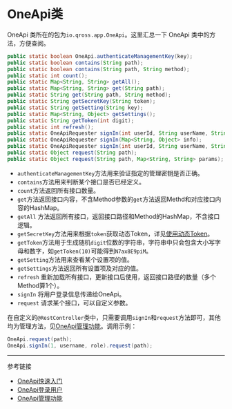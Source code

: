 # OneApi类

OneApi 类所在的包为`io.qross.app.OneApi`。这里汇总一下 OneApi 类中的方法，方便查阅。

```java
public static boolean OneApi.authenticateManagementKey(key);
public static boolean contains(String path);
public static boolean contains(String path, String method);
public static int count();
public static Map<String, String> getAll();
public static Map<String, String> get(String path);
public static String get(String path, String method);
public static String getSecretKey(String token);
public static String getSetting(String key);
public static Map<String, Object> getSettings();
public static String getToken(int digit);
public static int refresh();
public static OneApiRequester signIn(int userId, String userName, String role);
public static OneApiRequester signIn(Map<String, Object> info);
public static OneApiRequester signIn(int userId, String userName, String role, Map<String, Object> info);
public static Object request(String path);
public static Object request(String path, Map<String, String> params);
```

* `authenticateManagementKey`方法用来验证指定的管理密钥是否正确。
* `contains`方法用来判断某个接口是否已经定义。
* `count`方法返回所有接口数量。
* `get`方法返回接口内容，不含Method参数的`get`方法返回Methd和对应接口内容的HashMap。
* `getAll` 方法返回所有接口，返回接口路径和Method的HashMap，不含接口逻辑。
* `getSecretKey`方法用来根据`token`获取动态Token，详见[使用动态Token](/oneapi/token.md)。
* `getToken`方法用于生成随机`digit`位数的字符串，字符串中只会包含大小写字母和数字，如`getToken(10)`可能得到`N7ax8E9piM`。
* `getSetting`方法用来查看某个设置项的值。
* `getSettings`方法返回所有设置项及对应的值。
* `refresh` 重新加载所有接口，更新接口后使用，返回接口路径的数量（多个Method算1个）。
* `signIn` 将用户登录信息传递给OneApi。
* `request` 请求某个接口，可以自定义参数。

在自定义的`@RestController`类中，只需要调用`signIn`和`request`方法即可，其他均为管理方法，见[OneApi管理功能](/oneapi/management.md)。调用示例：

```java
OneApi.request(path);
OneApi.signIn(1, username, role).request(path);
```

---
参考链接

* [OneApi快速入门](/oneapi/quick.md)
* [OneApi登录用户](/oneapi/signin.md)
* [OneApi管理功能](/oneapi/management.md)